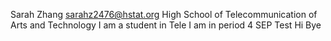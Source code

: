 Sarah Zhang
sarahz2476@hstat.org
High School of Telecommunication of Arts and Technology
I am a student in Tele
I am in period 4 SEP
Test 
Hi
Bye